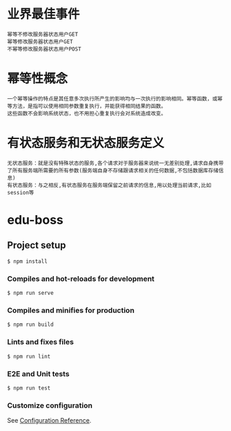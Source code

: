 # 业界最佳事件

    幂等不修改服务器状态用户GET
    幂等修改服务器状态用户GET
    不幂等修改服务器状态用户POST

# 幂等性概念

    一个幂等操作的特点是其任意多次执行所产生的影响均与一次执行的影响相同。幂等函数，或幂等方法，是指可以使用相同参数重复执行，并能获得相同结果的函数。
    这些函数不会影响系统状态，也不用担心重复执行会对系统造成改变。

# 有状态服务和无状态服务定义

    无状态服务：就是没有特殊状态的服务,各个请求对于服务器来说统一无差别处理,请求自身携带了所有服务端所需要的所有参数(服务端自身不存储跟请求相关的任何数据,不包括数据库存储信息)
    有状态服务：与之相反,有状态服务在服务端保留之前请求的信息,用以处理当前请求,比如session等

# edu-boss

## Project setup

```shell
$ npm install
```

### Compiles and hot-reloads for development

```shell
$ npm run serve
```

### Compiles and minifies for production

```shell
$ npm run build
```

### Lints and fixes files

```shell
$ npm run lint
```

### E2E and Unit tests

```shell
$ npm run test
```

### Customize configuration

See [Configuration Reference](https://cli.vuejs.org/config/).
